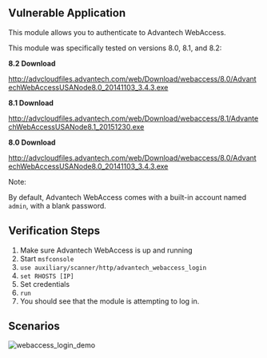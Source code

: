 ## Vulnerable Application

This module allows you to authenticate to Advantech WebAccess.

This module was specifically tested on versions 8.0, 8.1, and 8.2:

**8.2 Download**

http://advcloudfiles.advantech.com/web/Download/webaccess/8.0/AdvantechWebAccessUSANode8.0_20141103_3.4.3.exe

**8.1 Download**

http://advcloudfiles.advantech.com/web/Download/webaccess/8.1/AdvantechWebAccessUSANode8.1_20151230.exe

**8.0 Download**

http://advcloudfiles.advantech.com/web/Download/webaccess/8.0/AdvantechWebAccessUSANode8.0_20141103_3.4.3.exe

Note:

By default, Advantech WebAccess comes with a built-in account named ```admin```, with a blank
password.

## Verification Steps

1. Make sure Advantech WebAccess is up and running
2. Start ```msfconsole```
3. ```use auxiliary/scanner/http/advantech_webaccess_login```
4. ```set RHOSTS [IP]```
5. Set credentials
6. ```run```
7. You should see that the module is attempting to log in.

## Scenarios

![webaccess_login_demo](https://cloud.githubusercontent.com/assets/1170914/22352301/26549236-e3e1-11e6-9710-506166a8bee3.gif)
